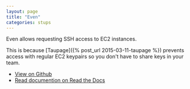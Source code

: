 ```yaml
---
layout: page
title: "Even"
categories: stups
---
```


Even allows requesting SSH access to EC2 instances.

This is because [Taupage]({% post_url 2015-03-11-taupage %}) prevents access with regular EC2 keypairs so you don't have to share keys in your team.

* [View on Github](https://github.com/zalando-stups/even)
* [Read documention on Read the Docs](https://docs.stups.io/en/latest/components/even.html)
